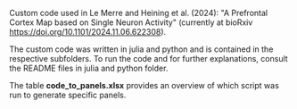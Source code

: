Custom code used in Le Merre and Heining et al. (2024): "A Prefrontal Cortex Map based on Single Neuron Activity" (currently at bioRxiv https://doi.org/10.1101/2024.11.06.622308).

The custom code was written in julia and python and is contained in the respective subfolders. 
To run the code and for further explanations, consult the README files in julia and python folder.

The table **code_to_panels.xlsx** provides an overview of which script was run to generate specific panels.